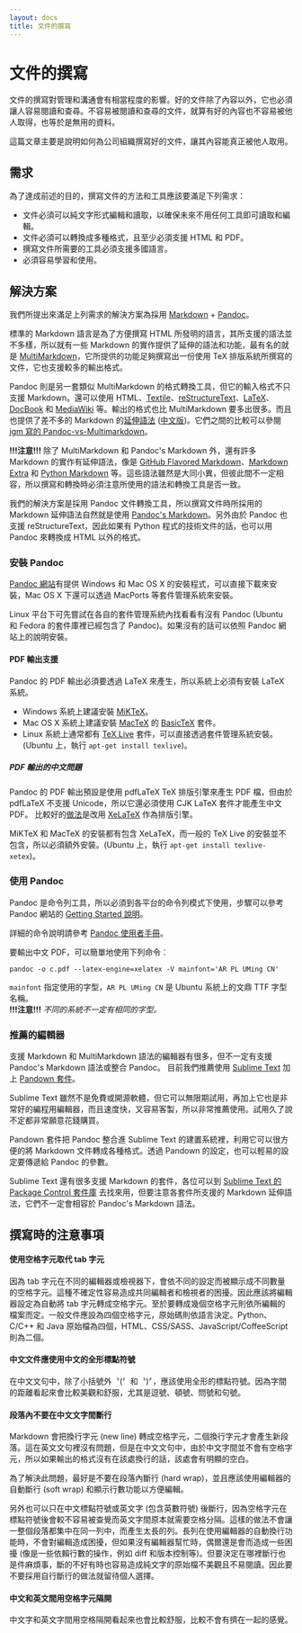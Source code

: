 ```yaml
---
layout: docs
title: 文件的撰寫
---
```


# 文件的撰寫

文件的撰寫對管理和溝通會有相當程度的影響。好的文件除了內容以外，它也必須讓人容易閱讀和查尋。不容易被閱讀和查尋的文件，就算有好的內容也不容易被他人取得，也等於是無用的資料。

這篇文章主要是說明如何為公司組織撰寫好的文件，讓其內容能真正被他人取用。

## 需求

為了達成前述的目的，撰寫文件的方法和工具應該要滿足下列需求：

- 文件必須可以純文字形式編輯和讀取，以確保未來不用任何工具即可讀取和編輯。
- 文件必須可以轉換成多種格式，且至少必須支援 HTML 和 PDF。
- 撰寫文件所需要的工具必須支援多國語言。
- 必須容易學習和使用。

## 解決方案

我們所提出來滿足上列需求的解決方案為採用 [Markdown][markdown] + [Pandoc][pandoc]。

標準的 Markdown 語言是為了方便撰寫 HTML 所發明的語言，其所支援的語法並不多樣，所以就有一些 Markdown 的實作提供了延伸的語法和功能，最有名的就是 [MultiMarkdown][multimarkdown]，它所提供的功能足夠撰寫出一份使用 TeX 排版系統所撰寫的文件，它也支援較多的輸出格式。

Pandoc 則是另一套類似 MultiMarkdown 的格式轉換工具，但它的輸入格式不只支援 Markdown。還可以使用 HTML、[Textile][textile]、[reStructureText][rst]、[LaTeX][latex]、[DocBook][docbook] 和 [MediaWiki][mediawiki] 等。輸出的格式也比 MultiMarkdown 要多出很多。而且也提供了差不多的 Markdown 的[延伸語法][pandoc_markdown] ([中文版][pandoc_markdown_zh])。它們之間的比較可以參閱 [jgm 寫的 Pandoc-vs-Multimarkdown][pandoc_vs_mmd]。

**!!!注意!!!** 除了 MultiMarkdown 和 Pandoc's Markdown 外，還有許多 Markdown 的實作有延伸語法，像是 [GitHub Flavored Markdown][gfm]、[Markdown Extra][markdown_extra] 和 [Python Markdown][python_markdown] 等。這些語法雖然是大同小異，但彼此間不一定相容，所以撰寫和轉換時必須注意所使用的語法和轉換工具是否一致。

我們的解決方案是採用 Pandoc 文件轉換工具，所以撰寫文件時所採用的 Markdown 延伸語法自然就是使用 [Pandoc's Markdown][pandoc_markdown]。另外由於 Pandoc 也支援 reStructureText，因此如果有 Python 程式的技術文件的話，也可以用 Pandoc 來轉換成 HTML 以外的格式。

### 安裝 Pandoc

[Pandoc 網站][pandoc_install]有提供 Windows 和 Mac OS X 的安裝程式，可以直接下載來安裝，Mac OS X 下還可以透過 MacPorts 等套件管理系統來安裝。

Linux 平台下可先嘗試在各自的套件管理系統內找看看有沒有 Pandoc (Ubuntu 和 Fedora 的套件庫裡已經包含了 Pandoc)。如果沒有的話可以依照 Pandoc 網站上的說明安裝。

#### PDF 輸出支援

Pandoc 的 PDF 輸出必須要透過 LaTeX 來產生，所以系統上必須有安裝 LaTeX 系統。

- Windows 系統上建議安裝 [MiKTeX][]。
- Mac OS X 系統上建議安裝 [MacTeX][] 的 [BasicTeX][] 套件。
- Linux 系統上通常都有 [TeX Live][] 套件，可以直接透過套件管理系統安裝。(Ubuntu 上，執行 `apt-get install texlive`)。

##### PDF 輸出的中文問題

Pandoc 的 PDF 輸出預設是使用 pdfLaTeX TeX 排版引擎來產生 PDF 檔，但由於 pdfLaTeX 不支援 Unicode，所以它還必須使用 CJK LaTeX 套件才能產生中文 PDF。
比較好的[做法][pandoc_chinese_faq]是改用 [XeLaTeX][] 作為排版引擎。

MiKTeX 和 MacTeX 的安裝都有包含 XeLaTeX，而一般的 TeX Live 的安裝並不包含，所以必須額外安裝。(Ubuntu 上，執行 `apt-get install texlive-xetex`)。

### 使用 Pandoc

Pandoc 是命令列工具，所以必須到各平台的命令列模式下使用，步驟可以參考 Pandoc 網站的 [Getting Started 說明][pandoc_get_started]。

詳細的命令說明請參考 [Pandoc 使用者手冊][pandoc_user_guide]。

要輸出中文 PDF，可以簡單地使用下列命令︰

    pandoc -o c.pdf --latex-engine=xelatex -V mainfont='AR PL UMing CN'

`mainfont` 指定使用的字型，`AR PL UMing CN` 是 Ubuntu 系統上的文鼎 TTF 字型名稱。  
**!!!注意!!!** *不同的系統不一定有相同的字型。*

### 推薦的編輯器

支援 Markdown 和 MultiMarkdown 語法的編輯器有很多，但不一定有支援 Pandoc's Markdown 語法或整合 Pandoc。
目前我們推薦使用 [Sublime Text][] 加上 [Pandown 套件][pandown]。

Sublime Text 雖然不是免費或開源軟體，但它可以無限期試用，再加上它也是非常好的編程用編輯器，而且速度快，又容易客製，所以非常推薦使用。試用久了說不定都非常願意花錢購買。

Pandown 套件把 Pandoc 整合進 Sublime Text 的建置系統裡，利用它可以很方便的將 Markdown 文件轉成各種格式。透過 Pandown 的設定，也可以輕易的設定要傳遞給 Pandoc 的參數。

Sublime Text 還有很多支援 Markdown 的套件，各位可以到 [Sublime Text 的 Package Control 套件庫][sublime_packages] 去找來用，但要注意各套件所支援的 Markdown 延伸語法，它們不一定會相容於 Pandoc's Markdown 語法。

## 撰寫時的注意事項

#### 使用空格字元取代 tab 字元

因為 tab 字元在不同的編輯器或檢視器下，會依不同的設定而被顯示成不同數量的空格字元。這種不確定性容易造成共同編輯者和檢視者的困擾。因此應該將編輯器設定為自動將 tab 字元轉成空格字元。至於要轉成幾個空格字元則依所編輯的檔案而定。一般文件應設為四個空格字元，原始碼則依語言決定。Python、C/C++ 和 Java 原始檔為四個，HTML、CSS/SASS、JavaScript/CoffeeScript 則為二個。

#### 中文文件應使用中文的全形標點符號

在中文文句中，除了小括號外〝(〞和〝)〞，應該使用全形的標點符號。因為字間的距離看起來會比較美觀和舒服，尤其是逗號、頓號、問號和句號。

#### 段落內不要在中文文字間斷行

Markdown 會把換行字元 (new line) 轉成空格字元，二個換行字元才會產生新段落。這在英文文句裡沒有問題，但是在中文文句中，由於中文字間並不會有空格字元，所以如果輸出的格式沒有在該處換行的話，該處會有明顯的空白。

為了解決此問題，最好是不要在段落內斷行 (hard wrap)，並且應該使用編輯器的自動斷行 (soft wrap) 和顯示行數功能以方便編輯。

另外也可以只在中文標點符號或英文字 (包含英數符號) 後斷行，因為空格字元在標點符號後會較不容易被查覺而英文字間原本就需要空格分隔。這樣的做法不會讓一整個段落都集中在同一列中，而產生太長的列。長列在使用編輯器的自動換行功能時，不會對編輯造成困擾，但如果沒有編輯器幫忙時，偶爾還是會而造成一些困擾 (像是一些依賴行數的操作，例如 diff 和版本控制等)。但要決定在哪裡斷行也是件麻煩事，斷的不好有時也容易造成純文字的原始檔不美觀且不易閱讀。因此要不要採用自行斷行的做法就留待個人選擇。

#### 中文和英文間用空格字元隔開

中文字和英文字間用空格隔開看起來也會比較舒服，比較不會有擠在一起的感覺。

<!-- ref links -->

[markdown]: http://en.wikipedia.org/wiki/Markdown "Markdown 輕量化標記語言"
[pandoc]: http://johnmacfarlane.net/pandoc/ "通用文件轉換器"
[multimarkdown]: http://en.wikipedia.org/wiki/MultiMarkdown "MultiMarkdown"
[pandoc_markdown]: http://johnmacfarlane.net/pandoc/README.html#pandocs-markdown "Pandoc's Markdown"
[pandoc_markdown_zh]: http://pages.tzengyuxio.me/pandoc "Pandoc's Markdown 語法中文翻譯"
[pandoc_vs_mmd]: https://github.com/jgm/pandoc/wiki/Pandoc-vs-Multimarkdown "Pandoc vs MultiMarkdown"
[gfm]: https://help.github.com/articles/github-flavored-markdown "GitHub Flavored Markdown"
[markdown_extra]: http://michelf.ca/projects/php-markdown/extra/ "PHP Markdown Extra"
[python_markdown]: http://pythonhosted.org/Markdown/ "Python Markdown"
[textile]: http://redcloth.org/textile "Textile"
[rst]: http://docutils.sourceforge.net/docs/ref/rst/introduction.html "reStructureText"
[latex]: http://www.latex-project.org "LaTeX"
[docbook]: http://www.docbook.org "DocBook"
[mediawiki]: http://www.mediawiki.org/wiki/Help:Formatting "MediaWiki"
[pandoc_install]: http://johnmacfarlane.net/pandoc/installing.html
[miktex]: http://miktex.org
[mactex]: http://www.tug.org/mactex/index.html
[basictex]: http://www.tug.org/mactex/morepackages.html
[tex live]: http://www.tug.org/texlive/
[pandoc_chinese_faq]: http://johnmacfarlane.net/pandoc/faqs.html
[xelatex]: http://tug.org/xetex/
[pandoc_get_started]: http://johnmacfarlane.net/pandoc/getting-started.html
[pandoc_user_guide]: http://johnmacfarlane.net/pandoc/README.html
[sublime text]: http://www.sublimetext.com
[pandown]: https://sublime.wbond.net/packages/Pandown
[sublime_packages]: https://sublime.wbond.net
